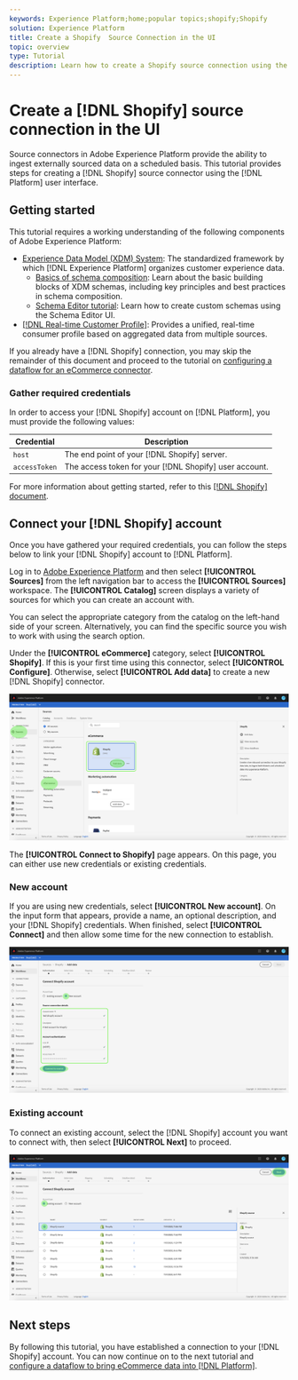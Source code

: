```yaml
---
keywords: Experience Platform;home;popular topics;shopify;Shopify
solution: Experience Platform
title: Create a Shopify  Source Connection in the UI
topic: overview
type: Tutorial
description: Learn how to create a Shopify source connection using the Adobe Experience Platform UI.
---
```


# Create a [!DNL Shopify] source connection in the UI

Source connectors in Adobe Experience Platform provide the ability to ingest externally sourced data on a scheduled basis. This tutorial provides steps for creating a [!DNL Shopify] source connector using the [!DNL Platform] user interface.

## Getting started

This tutorial requires a working understanding of the following components of Adobe Experience Platform:

*   [Experience Data Model (XDM) System](../../../../../xdm/home.md): The standardized framework by which [!DNL Experience Platform] organizes customer experience data.
    *   [Basics of schema composition](../../../../../xdm/schema/composition.md): Learn about the basic building blocks of XDM schemas, including key principles and best practices in schema composition.
    *   [Schema Editor tutorial](../../../../../xdm/tutorials/create-schema-ui.md): Learn how to create custom schemas using the Schema Editor UI.
*   [[!DNL Real-time Customer Profile]](../../../../../profile/home.md): Provides a unified, real-time consumer profile based on aggregated data from multiple sources.

If you already have a [!DNL Shopify] connection, you may skip the remainder of this document and proceed to the tutorial on [configuring a dataflow for an eCommerce connector](../../dataflow/ecommerce.md).

### Gather required credentials

In order to access your [!DNL Shopify] account on [!DNL Platform], you must provide the following values:

| Credential | Description |
| ---------- | ----------- |
| `host` | The end point of your [!DNL Shopify] server.  |
| `accessToken` | The access token for your [!DNL Shopify] user account. |

For more information about getting started, refer to this [[!DNL Shopify] document](https://shopify.dev/concepts/about-apis/authentication).

## Connect your [!DNL Shopify] account

Once you have gathered your required credentials, you can follow the steps below to link your [!DNL Shopify] account to [!DNL Platform].

Log in to [Adobe Experience Platform](https://platform.adobe.com) and then select **[!UICONTROL Sources]** from the left navigation bar to access the **[!UICONTROL Sources]** workspace. The **[!UICONTROL Catalog]** screen displays a variety of sources for which you can create an account with.

You can select the appropriate category from the catalog on the left-hand side of your screen. Alternatively, you can find the specific source you wish to work with using the search option.

Under the **[!UICONTROL eCommerce]** category, select **[!UICONTROL Shopify]**. If this is your first time using this connector, select **[!UICONTROL Configure]**. Otherwise, select **[!UICONTROL Add data]** to create a new [!DNL Shopify] connector.

![catalog](../../../../images/tutorials/create/shopify/catalog.png)

The **[!UICONTROL Connect to Shopify]** page appears. On this page, you can either use new credentials or existing credentials.

### New account

If you are using new credentials, select **[!UICONTROL New account]**. On the input form that appears, provide a name, an optional description, and your [!DNL Shopify] credentials. When finished, select **[!UICONTROL Connect]** and then allow some time for the new connection to establish.

![connect](../../../../images/tutorials/create/shopify/new.png)

### Existing account

To connect an existing account, select the [!DNL Shopify] account you want to connect with, then select **[!UICONTROL Next]** to proceed.

![existing](../../../../images/tutorials/create/shopify/existing.png)

## Next steps

By following this tutorial, you have established a connection to your [!DNL Shopify] account. You can now continue on to the next tutorial and [configure a dataflow to bring eCommerce data into [!DNL Platform]](../../dataflow/ecommerce.md).